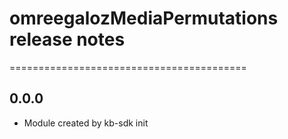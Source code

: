 # omreegalozMediaPermutations release notes
=========================================

0.0.0
-----
* Module created by kb-sdk init
